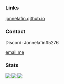 <!-- ### Hi there 👋 -->

<!--
**jonnelafin/jonnelafin** is a ✨ _special_ ✨ repository because its `README.md` (this file) appears on your GitHub profile.

Here are some ideas to get you started:

- 🔭 I’m currently working on ...
- 🌱 I’m currently learning ...
- 👯 I’m looking to collaborate on ...
- 🤔 I’m looking for help with ...
- 💬 Ask me about ...
- 📫 How to reach me: ...
- 😄 Pronouns: ...
- ⚡ Fun fact: ...
-->

### Links
[jonnelafin.github.io](https://jonnelafin.github.io)

### Contact
Discord: Jonnelafin#5276

[email me](mailto:elias.eskelinen@protonmail.com)

### Stats
<img src="https://komarev.com/ghpvc/?username=jonnelafin&color=ff69b4"/>
<img align="left" src="https://github-readme-stats.vercel.app/api?username=Jonnelafin&&show_icons=true&theme=tokyonight&count_private=true&hide=stars,prs,issues"/>
<img align="left" src="https://github-readme-stats.vercel.app/api/top-langs/?username=Jonnelafin&&show_icons=true&theme=tokyonight&count_private=true&layout=compact"/>
